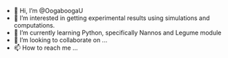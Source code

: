 - 👋 Hi, I’m @OogaboogaU
- 👀 I’m interested in getting experimental results using simulations and computations.
- 🌱 I’m currently learning Python, specifically Nannos and Legume module
- 💞️ I’m looking to collaborate on ...
- 📫 How to reach me ...

<!---
OogaboogaU/OogaboogaU is a ✨ special ✨ repository because its `README.md` (this file) appears on your GitHub profile.
You can click the Preview link to take a look at your changes.
--->
